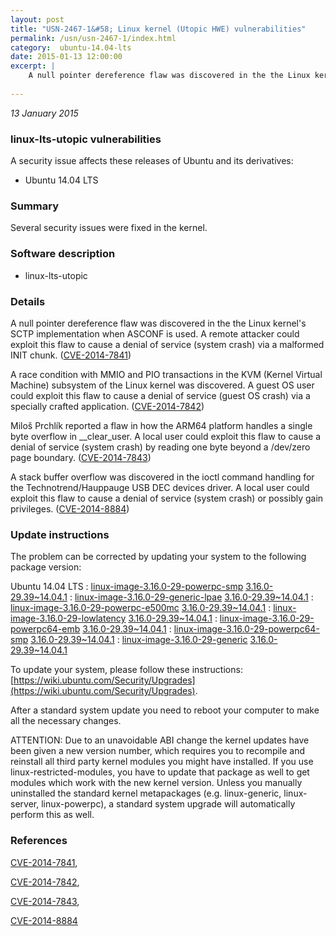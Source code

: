 ```yaml
---
layout: post
title: "USN-2467-1&#58; Linux kernel (Utopic HWE) vulnerabilities"
permalink: /usn/usn-2467-1/index.html
category:  ubuntu-14.04-lts
date: 2015-01-13 12:00:00
excerpt: |
    A null pointer dereference flaw was discovered in the the Linux kernel&#39;s SCTP implementation when ASCONF is used. A remote attacker could exploit this flaw to cause a denial of service (system crash) via a malformed INIT chunk. ([CVE-2014-7841](http://people.ubuntu.com/~ubuntu-security/cve/CVE-2014-7841))
    
--- 
```

 
 

*13 January 2015*

### linux-lts-utopic vulnerabilities

A security issue affects these releases of Ubuntu and its derivatives:

* Ubuntu 14.04 LTS

### Summary

Several security issues were fixed in the kernel. 

### Software description

* linux-lts-utopic 

### Details

A null pointer dereference flaw was discovered in the the Linux kernel&#39;s SCTP implementation when ASCONF is used. A remote attacker could exploit this flaw to cause a denial of service (system crash) via a malformed INIT chunk. ([CVE-2014-7841](http://people.ubuntu.com/~ubuntu-security/cve/CVE-2014-7841))

A race condition with MMIO and PIO transactions in the KVM (Kernel Virtual Machine) subsystem of the Linux kernel was discovered. A guest OS user could exploit this flaw to cause a denial of service (guest OS crash) via a specially crafted application. ([CVE-2014-7842](http://people.ubuntu.com/~ubuntu-security/cve/CVE-2014-7842))

Miloš Prchlík reported a flaw in how the ARM64 platform handles a single byte overflow in __clear_user. A local user could exploit this flaw to cause a denial of service (system crash) by reading one byte beyond a /dev/zero page boundary. ([CVE-2014-7843](http://people.ubuntu.com/~ubuntu-security/cve/CVE-2014-7843))

A stack buffer overflow was discovered in the ioctl command handling for the Technotrend/Hauppauge USB DEC devices driver. A local user could exploit this flaw to cause a denial of service (system crash) or possibly gain privileges. ([CVE-2014-8884](http://people.ubuntu.com/~ubuntu-security/cve/CVE-2014-8884)) 

### Update instructions

The problem can be corrected by updating your system to the following package version:

Ubuntu 14.04 LTS
 : [linux-image-3.16.0-29-powerpc-smp](https://launchpad.net/ubuntu/+source/linux-lts-utopic) <span> [3.16.0-29.39~14.04.1](https://launchpad.net/ubuntu/+source/linux-lts-utopic/3.16.0-29.39~14.04.1) </span> 
 : [linux-image-3.16.0-29-generic-lpae](https://launchpad.net/ubuntu/+source/linux-lts-utopic) <span> [3.16.0-29.39~14.04.1](https://launchpad.net/ubuntu/+source/linux-lts-utopic/3.16.0-29.39~14.04.1) </span> 
 : [linux-image-3.16.0-29-powerpc-e500mc](https://launchpad.net/ubuntu/+source/linux-lts-utopic) <span> [3.16.0-29.39~14.04.1](https://launchpad.net/ubuntu/+source/linux-lts-utopic/3.16.0-29.39~14.04.1) </span> 
 : [linux-image-3.16.0-29-lowlatency](https://launchpad.net/ubuntu/+source/linux-lts-utopic) <span> [3.16.0-29.39~14.04.1](https://launchpad.net/ubuntu/+source/linux-lts-utopic/3.16.0-29.39~14.04.1) </span> 
 : [linux-image-3.16.0-29-powerpc64-emb](https://launchpad.net/ubuntu/+source/linux-lts-utopic) <span> [3.16.0-29.39~14.04.1](https://launchpad.net/ubuntu/+source/linux-lts-utopic/3.16.0-29.39~14.04.1) </span> 
 : [linux-image-3.16.0-29-powerpc64-smp](https://launchpad.net/ubuntu/+source/linux-lts-utopic) <span> [3.16.0-29.39~14.04.1](https://launchpad.net/ubuntu/+source/linux-lts-utopic/3.16.0-29.39~14.04.1) </span> 
 : [linux-image-3.16.0-29-generic](https://launchpad.net/ubuntu/+source/linux-lts-utopic) <span> [3.16.0-29.39~14.04.1](https://launchpad.net/ubuntu/+source/linux-lts-utopic/3.16.0-29.39~14.04.1) </span> 

To update your system, please follow these instructions: [https://wiki.ubuntu.com/Security/Upgrades](https://wiki.ubuntu.com/Security/Upgrades).

After a standard system update you need to reboot your computer to make all the necessary changes.

ATTENTION: Due to an unavoidable ABI change the kernel updates have been given a new version number, which requires you to recompile and reinstall all third party kernel modules you might have installed. If you use linux-restricted-modules, you have to update that package as well to get modules which work with the new kernel version. Unless you manually uninstalled the standard kernel metapackages (e.g. linux-generic, linux-server, linux-powerpc), a standard system upgrade will automatically perform this as well. 

### References

 
 [CVE-2014-7841](http://people.ubuntu.com/~ubuntu-security/cve/CVE-2014-7841), 

 [CVE-2014-7842](http://people.ubuntu.com/~ubuntu-security/cve/CVE-2014-7842), 

 [CVE-2014-7843](http://people.ubuntu.com/~ubuntu-security/cve/CVE-2014-7843), 

 [CVE-2014-8884](http://people.ubuntu.com/~ubuntu-security/cve/CVE-2014-8884)
 

